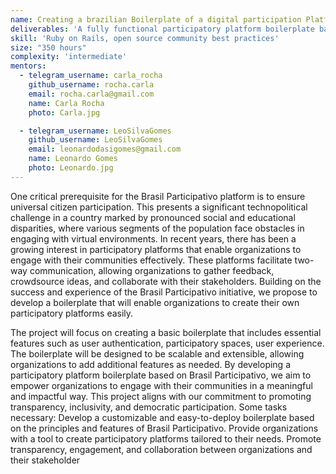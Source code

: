 ```yaml
---
name: Creating a brazilian Boilerplate of a digital participation Platform
deliverables: 'A fully functional participatory platform boilerplate based on Brasil Participativo. Documentation and user guides for deploying and customizing the boilerplate. Support and maintenance services for a specified period after the initial deployment.'
skill: 'Ruby on Rails, open source community best practices'
size: "350 hours"
complexity: 'intermediate'
mentors: 
  - telegram_username: carla_rocha
    github_username: rocha.carla
    email: rocha.carla@gmail.com
    name: Carla Rocha
    photo: Carla.jpg

  - telegram_username: LeoSilvaGomes
    github_username: LeoSilvaGomes
    email: leonardodasigomes@gmail.com
    name: Leonardo Gomes
    photo: Leonardo.jpg
---
```

One critical prerequisite for the Brasil Participativo platform is to ensure universal citizen participation. This presents a significant technopolitical challenge in a country marked by pronounced social and educational disparities, where various segments of the population face obstacles in engaging with virtual environments. In recent years, there has been a growing interest in participatory platforms that enable organizations to engage with their communities effectively. These platforms facilitate two-way communication, allowing organizations to gather feedback, crowdsource ideas, and collaborate with their stakeholders. Building on the success and experience of the Brasil Participativo initiative, we propose to develop a boilerplate that will enable organizations to create their own participatory platforms easily.

The project will focus on creating a basic boilerplate that includes essential features such as user authentication, participatory spaces, user experience. The boilerplate will be designed to be scalable and extensible, allowing organizations to add additional features as needed. By developing a participatory platform boilerplate based on Brasil Participativo, we aim to empower organizations to engage with their communities in a meaningful and impactful way. This project aligns with our commitment to promoting transparency, inclusivity, and democratic participation. Some tasks necessary:
Develop a customizable and easy-to-deploy boilerplate based on the principles and features of Brasil Participativo. Provide organizations with a tool to create participatory platforms tailored to their needs. Promote transparency, engagement, and collaboration between organizations and their stakeholder